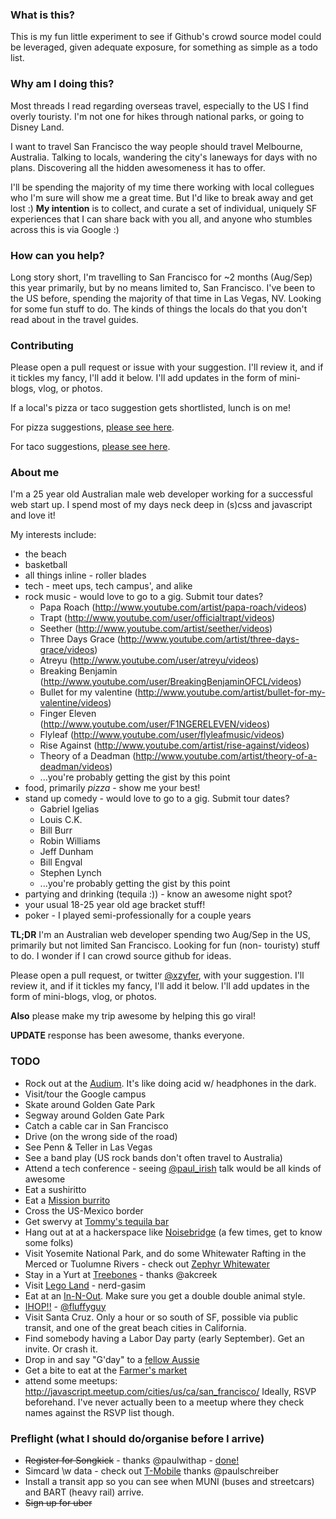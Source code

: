 ### What is this?
This is my fun little experiment to see if Github's crowd source
model could be leveraged, given adequate exposure, for something
as simple as a todo list.

### Why am I doing this?
Most threads I read regarding overseas travel, especially to the US I find overly touristy.
I'm not one for hikes through national parks, or going to Disney Land.

I want to travel San Francisco the way people should travel Melbourne, Australia.
Talking to locals, wandering the city's laneways for days with no plans. Discovering all
the hidden awesomeness it has to offer.

I'll be spending the majority of my time there working with local collegues who I'm sure will show me a great time.
But I'd like to break away and get lost :) **My intention** is to collect, and curate a set of individual,
uniquely SF experiences that I can share back with you all, and anyone who stumbles across this is via Google :)

### How can you help?
Long story short, I'm travelling to San Francisco for ~2 months
(Aug/Sep) this year primarily, but by no means limited to, San
Francisco.
I've been to the US before, spending the majority of that time in Las Vegas, NV.
Looking for some fun stuff to do. The kinds of things the locals
do that you don't read about in the travel guides.

### Contributing
Please open a pull request or issue with your suggestion. I'll
review it, and if it tickles my fancy, I'll add it below. I'll add
updates in the form of mini-blogs, vlog, or photos.

If a local's pizza or taco suggestion gets shortlisted, lunch is on me!

For pizza suggestions, [please see here](https://github.com/xzyfer/us-travel-checklist/issues/5).

For taco suggestions, [please see here](https://github.com/xzyfer/us-travel-checklist/issues/13).


### About me
I'm a 25 year old Australian male web developer working for a successful
web start up. I spend most of my days neck deep in (s)css and
javascript and love it!

My interests include:
* the beach
* basketball
* all things inline - roller blades
* tech - meet ups, tech campus', and alike
* rock music - would love to go to a gig. Submit tour dates?
    * Papa Roach (http://www.youtube.com/artist/papa-roach/videos)
    * Trapt (http://www.youtube.com/user/officialtrapt/videos)
    * Seether (http://www.youtube.com/artist/seether/videos)
    * Three Days Grace (http://www.youtube.com/artist/three-days-grace/videos)
    * Atreyu (http://www.youtube.com/user/atreyu/videos)
    * Breaking Benjamin (http://www.youtube.com/user/BreakingBenjaminOFCL/videos)
    * Bullet for my valentine (http://www.youtube.com/artist/bullet-for-my-valentine/videos)
    * Finger Eleven (http://www.youtube.com/user/F1NGERELEVEN/videos)
    * Flyleaf (http://www.youtube.com/user/flyleafmusic/videos)
    * Rise Against (http://www.youtube.com/artist/rise-against/videos)
    * Theory of a Deadman (http://www.youtube.com/artist/theory-of-a-deadman/videos)
    * ...you're probably getting the gist by this point
* food, primarily *pizza* - show me your best!
* stand up comedy - would love to go to a gig. Submit tour dates?
    * Gabriel Igelias
    * Louis C.K.
    * Bill Burr
    * Robin Williams
    * Jeff Dunham
    * Bill Engval
    * Stephen Lynch
    * ...you're probably getting the gist by this point
* partying and drinking (tequila :)) - know an awesome night spot?
* your usual 18-25 year old age bracket stuff!
* poker - I played semi-professionally for a couple years

**TL;DR** I'm an Australian web developer spending two Aug/Sep in the
US, primarily but not limited San Francisco. Looking for fun (non-
touristy) stuff to do. I wonder if I can crowd source github for ideas.

Please open a pull request, or twitter [@xzyfer](https://twitter.com/xzyfer), with your suggestion.
I'll review it, and if it tickles my fancy, I'll add it below.
I'll add updates in the form of mini-blogs, vlog, or photos.

**Also** please make my trip awesome by helping this go viral!

**UPDATE** response has been awesome, thanks everyone.

### TODO
* Rock out at the [Audium](http://www.audium.org).  It's like doing acid w/ headphones in the dark.
* Visit/tour the Google campus
* Skate around Golden Gate Park
* Segway around Golden Gate Park
* Catch a cable car in San Francisco
* Drive (on the wrong side of the road)
* See Penn & Teller in Las Vegas
* See a band play (US rock bands don't often travel to Australia)
* Attend a tech conference - seeing [@paul_irish](https://twitter.com/paul_irish) talk would be all kinds of awesome
* Eat a sushiritto
* Eat a [Mission burrito](http://en.wikipedia.org/wiki/San_Francisco_burrito)
* Cross the US-Mexico border
* Get swervy at [Tommy's tequila bar](http://www.tommystequila.com/)
* Hang out at at a hackerspace like [Noisebridge](https://noisebridge.net/) (a few times, get to know some folks)
* Visit Yosemite National Park, and do some Whitewater Rafting in the Merced or Tuolumne Rivers - check out [Zephyr Whitewater](http://www.zrafting.com)
* Stay in a Yurt at [Treebones](http://treebonesresort.com) - thanks @akcreek
* Visit [Lego Land](http://california.legoland.com/) - nerd-gasim
* Eat at an [In-N-Out](http://www.yelp.com/biz/in-n-out-burger-san-francisco). Make sure you get a double double animal style.
* [IHOP!!](http://www.ihop.com/) - [@fluffyguy](https://twitter.com/fluffyguy)
* Visit Santa Cruz. Only a hour or so south of SF, possible via public transit, and one of the great beach cities in California.
* Find somebody having a Labor Day party (early September). Get an invite. Or crash it.
* Drop in and say "G'day" to a [fellow Aussie](https://news.ycombinator.com/item?id=5465952)
* Get a bite to eat at the [Farmer's market](http://www.ferrybuildingmarketplace.com/farmers_market.php)
* attend some meetups: http://javascript.meetup.com/cities/us/ca/san_francisco/  Ideally, RSVP beforehand.  I've never actually been to a meetup where they check names against the RSVP list though.

### Preflight (what I should do/organise before I arrive)
* ~~Register for Songkick~~ - thanks @paulwithap - [done!](http://www.songkick.com/users/xzyfer)
* Simcard \w data - check out [T-Mobile](http://prepaid-phones.t-mobile.com/) thanks @paulschreiber
* Install a transit app so you can see when MUNI (buses and streetcars) and BART (heavy rail) arrive.
* ~~Sign up for uber~~

